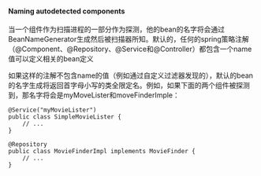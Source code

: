 #### Naming autodetected components

当一个组件作为扫描进程的一部分作为探测，他的bean的名字将会通过BeanNameGenerator生成然后被扫描器所知。默认的，任何的spring策略注解（@Component、@Repository、@Service和@Controller）都包含一个name值可以定义相关的bean定义

如果这样的注解不包含name的值（例如通过自定义过滤器发现的），默认的bean的名字生成将返回首字母小写的类全限定名。例如，如果下面的两个组件被探测到，那名字将会是myMoveLister和moveFinderImple：

```
@Service("myMovieLister")
public class SimpleMovieLister {
    // ...
}
```

```
@Repository
public class MovieFinderImpl implements MovieFinder {
    // ...
}
```

